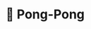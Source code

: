 ---
title: "🏓 Pong-Pong"
image: null
release: 2020
link: https://itch.gerardgascon.com/pong-pong
description: null
short-description: Protect the car from being destroyed.
remarkable: false
---